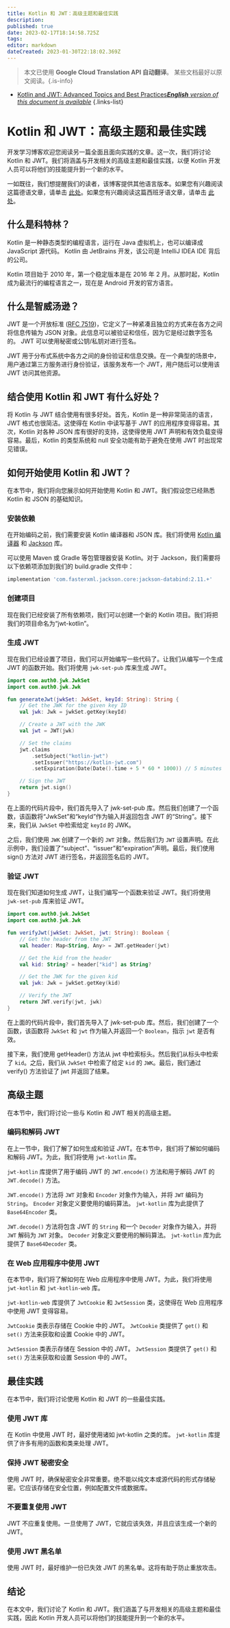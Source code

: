 ```yaml
---
title: Kotlin 和 JWT：高级主题和最佳实践
description: 
published: true
date: 2023-02-17T18:14:58.725Z
tags: 
editor: markdown
dateCreated: 2023-01-30T22:18:02.369Z
---
```


> 本文已使用 **Google Cloud Translation API 自动翻译**。
某些文档最好以原文阅读。{.is-info}
- [Kotlin and JWT: Advanced Topics and Best Practices***English** version of this document is available*](/en/Knowledge-base/Kotlin/kotlin-and-jwt-advanced-topics-and-best-practices)
{.links-list}



# Kotlin 和 JWT：高级主题和最佳实践

开发学习博客欢迎您阅读另一篇全面且面向实践的文章。这一次，我们将讨论 Kotlin 和 JWT。我们将涵盖与开发相关的高级主题和最佳实践，以便 Kotlin 开发人员可以将他们的技能提升到一个新的水平。

一如既往，我们想提醒我们的读者，该博客提供其他语言版本。如果您有兴趣阅读这篇德语文章，请单击 [此处]()。如果您有兴趣阅读这篇西班牙语文章，请单击 [此处]()。

## 什么是科特林？

Kotlin 是一种静态类型的编程语言，运行在 Java 虚拟机上，也可以编译成 JavaScript 源代码。 Kotlin 由 JetBrains 开发，该公司是 IntelliJ IDEA IDE 背后的公司。

Kotlin 项目始于 2010 年，第一个稳定版本是在 2016 年 2 月。从那时起，Kotlin 成为最流行的编程语言之一，现在是 Android 开发的官方语言。

## 什么是智威汤逊？

JWT 是一个开放标准 ([RFC 7519](https://www.rfc-editor.org/rfc/rfc7519.txt))，它定义了一种紧凑且独立的方式来在各方之间将信息传输为 JSON 对象。此信息可以被验证和信任，因为它是经过数字签名的。 JWT 可以使用秘密或公钥/私钥对进行签名。

JWT 用于分布式系统中各方之间的身份验证和信息交换。在一个典型的场景中，用户通过第三方服务进行身份验证，该服务发布一个 JWT，用户随后可以使用该 JWT 访问其他资源。

## 结合使用 Kotlin 和 JWT 有什么好处？

将 Kotlin 与 JWT 结合使用有很多好处。首先，Kotlin 是一种非常简洁的语言，JWT 格式也很简洁。这使得在 Kotlin 中读写基于 JWT 的应用程序变得容易。其次，Kotlin 对各种 JSON 库有很好的支持，这使得使用 JWT 声明和有效负载变得容易。最后，Kotlin 的类型系统和 null 安全功能有助于避免在使用 JWT 时出现常见错误。

## 如何开始使用 Kotlin 和 JWT？

在本节中，我们将向您展示如何开始使用 Kotlin 和 JWT。我们假设您已经熟悉 Kotlin 和 JSON 的基础知识。

### 安装依赖

在开始编码之前，我们需要安装 Kotlin 编译器和 JSON 库。我们将使用 [Kotlin 编译器](https://kotlinlang.org/docs/tutorials/command-line.html) 和 [Jackson](https://github.com/FasterXML/jackson) 库。

可以使用 Maven 或 Gradle 等包管理器安装 Kotlin。对于 Jackson，我们需要将以下依赖项添加到我们的 build.gradle 文件中：

```groovy
implementation 'com.fasterxml.jackson.core:jackson-databind:2.11.+'
```

### 创建项目

现在我们已经安装了所有依赖项，我们可以创建一个新的 Kotlin 项目。我们将把我们的项目命名为“jwt-kotlin”。

### 生成 JWT

现在我们已经设置了项目，我们可以开始编写一些代码了。让我们从编写一个生成 JWT 的函数开始。我们将使用 `jwk-set-pub` 库来生成 JWT。

```kotlin
import com.auth0.jwk.JwkSet
import com.auth0.jwk.Jwk

fun generateJwt(jwkSet: JwkSet, keyId: String): String {
    // Get the JWK for the given key ID
    val jwk: Jwk = jwkSet.getKey(keyId)

    // Create a JWT with the JWK
    val jwt = JWT(jwk)

    // Set the claims
    jwt.claims
        .setSubject("kotlin-jwt")
        .setIssuer("https://kotlin-jwt.com")
        .setExpiration(Date(Date().time + 5 * 60 * 1000)) // 5 minutes

    // Sign the JWT
    return jwt.sign()
}
```

在上面的代码片段中，我们首先导入了 jwk-set-pub 库。然后我们创建了一个函数，该函数将“JwkSet”和“keyId”作为输入并返回包含 JWT 的“String”。接下来，我们从 `JwkSet` 中检索给定 `keyId` 的 JWK。

之后，我们使用 `JWK` 创建了一个新的 `JWT` 对象。然后我们为 `JWT` 设置声明。在此示例中，我们设置了“subject”、“issuer”和“expiration”声明。最后，我们使用 sign() 方法对 JWT 进行签名，并返回签名后的 JWT。

### 验证 JWT

现在我们知道如何生成 JWT，让我们编写一个函数来验证 JWT。我们将使用 `jwk-set-pub` 库来验证 JWT。

```kotlin
import com.auth0.jwk.JwkSet
import com.auth0.jwk.Jwk

fun verifyJwt(jwkSet: JwkSet, jwt: String): Boolean {
    // Get the header from the JWT
    val header: Map<String, Any> = JWT.getHeader(jwt)

    // Get the kid from the header
    val kid: String? = header["kid"] as String?

    // Get the JWK for the given kid
    val jwk: Jwk = jwkSet.getKey(kid)

    // Verify the JWT
    return JWT.verify(jwt, jwk)
}
```

在上面的代码片段中，我们首先导入了 jwk-set-pub 库。然后，我们创建了一个函数，该函数将 `JwkSet` 和 `jwt` 作为输入并返回一个 `Boolean`，指示 `jwt` 是否有效。

接下来，我们使用 getHeader() 方法从 jwt 中检索标头。然后我们从标头中检索了 `kid`。之后，我们从 `JwkSet` 中检索了给定 `kid` 的 `JWK`。最后，我们通过 verify() 方法验证了 jwt 并返回了结果。

## 高级主题

在本节中，我们将讨论一些与 Kotlin 和 JWT 相关的高级主题。

### 编码和解码 JWT

在上一节中，我们了解了如何生成和验证 JWT。在本节中，我们将了解如何编码和解码 JWT。为此，我们将使用 `jwt-kotlin` 库。

`jwt-kotlin` 库提供了用于编码 JWT 的 `JWT.encode()` 方法和用于解码 JWT 的 `JWT.decode()` 方法。

`JWT.encode()` 方法将 `JWT` 对象和 `Encoder` 对象作为输入，并将 `JWT` 编码为 `String`。 `Encoder` 对象定义要使用的编码算法。 `jwt-kotlin` 库为此提供了 `Base64Encoder` 类。

`JWT.decode()` 方法将包含 JWT 的 `String` 和一个 `Decoder` 对象作为输入，并将 `JWT` 解码为 `JWT` 对象。 `Decoder` 对象定义要使用的解码算法。 `jwt-kotlin` 库为此提供了 `Base64Decoder` 类。

### 在 Web 应用程序中使用 JWT

在本节中，我们将了解如何在 Web 应用程序中使用 JWT。为此，我们将使用 `jwt-kotlin` 和 `jwt-kotlin-web` 库。

`jwt-kotlin-web` 库提供了 `JwtCookie` 和 `JwtSession` 类，这使得在 Web 应用程序中使用 JWT 变得容易。

`JwtCookie` 类表示存储在 Cookie 中的 JWT。 `JwtCookie` 类提供了 `get()` 和 `set()` 方法来获取和设置 Cookie 中的 JWT。

`JwtSession` 类表示存储在 Session 中的 JWT。 `JwtSession` 类提供了 `get()` 和 `set()` 方法来获取和设置 Session 中的 JWT。

## 最佳实践

在本节中，我们将讨论使用 Kotlin 和 JWT 的一些最佳实践。

### 使用 JWT 库

在 Kotlin 中使用 JWT 时，最好使用诸如 jwt-kotlin 之类的库。 `jwt-kotlin` 库提供了许多有用的函数和类来处理 JWT。

### 保持 JWT 秘密安全

使用 JWT 时，确保秘密安全非常重要。绝不能以纯文本或源代码的形式存储秘密。它应该存储在安全位置，例如配置文件或数据库。

### 不要重复使用 JWT

JWT 不应重复使用。一旦使用了 JWT，它就应该失效，并且应该生成一个新的 JWT。

### 使用 JWT 黑名单

使用 JWT 时，最好维护一份已失效 JWT 的黑名单。这将有助于防止重放攻击。

## 结论

在本文中，我们讨论了 Kotlin 和 JWT。我们涵盖了与开发相关的高级主题和最佳实践，因此 Kotlin 开发人员可以将他们的技能提升到一个新的水平。